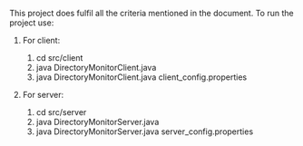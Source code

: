 This project does fulfil all the criteria mentioned in the document.
To run the project use:
1. For client:
   1. cd src/client
   2. java DirectoryMonitorClient.java 
   3. java DirectoryMonitorClient.java client_config.properties 

2. For server:
    1. cd src/server
    2. java DirectoryMonitorServer.java
    3. java DirectoryMonitorServer.java server_config.properties 